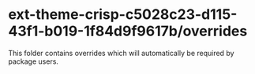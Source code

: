# ext-theme-crisp-c5028c23-d115-43f1-b019-1f84d9f9617b/overrides

This folder contains overrides which will automatically be required by package users.
